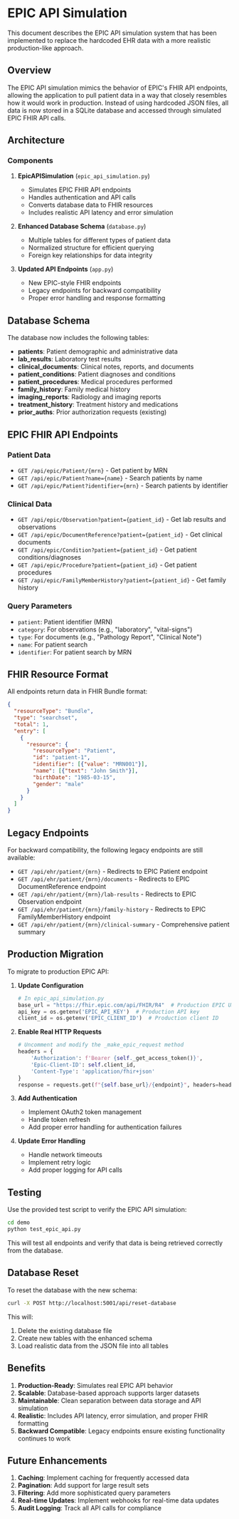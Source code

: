 # EPIC API Simulation

This document describes the EPIC API simulation system that has been implemented to replace the hardcoded EHR data with a more realistic production-like approach.

## Overview

The EPIC API simulation mimics the behavior of EPIC's FHIR API endpoints, allowing the application to pull patient data in a way that closely resembles how it would work in production. Instead of using hardcoded JSON files, all data is now stored in a SQLite database and accessed through simulated EPIC FHIR API calls.

## Architecture

### Components

1. **EpicAPISimulation** (`epic_api_simulation.py`)
   - Simulates EPIC FHIR API endpoints
   - Handles authentication and API calls
   - Converts database data to FHIR resources
   - Includes realistic API latency and error simulation

2. **Enhanced Database Schema** (`database.py`)
   - Multiple tables for different types of patient data
   - Normalized structure for efficient querying
   - Foreign key relationships for data integrity

3. **Updated API Endpoints** (`app.py`)
   - New EPIC-style FHIR endpoints
   - Legacy endpoints for backward compatibility
   - Proper error handling and response formatting

## Database Schema

The database now includes the following tables:

- **patients**: Patient demographic and administrative data
- **lab_results**: Laboratory test results
- **clinical_documents**: Clinical notes, reports, and documents
- **patient_conditions**: Patient diagnoses and conditions
- **patient_procedures**: Medical procedures performed
- **family_history**: Family medical history
- **imaging_reports**: Radiology and imaging reports
- **treatment_history**: Treatment history and medications
- **prior_auths**: Prior authorization requests (existing)

## EPIC FHIR API Endpoints

### Patient Data
- `GET /api/epic/Patient/{mrn}` - Get patient by MRN
- `GET /api/epic/Patient?name={name}` - Search patients by name
- `GET /api/epic/Patient?identifier={mrn}` - Search patients by identifier

### Clinical Data
- `GET /api/epic/Observation?patient={patient_id}` - Get lab results and observations
- `GET /api/epic/DocumentReference?patient={patient_id}` - Get clinical documents
- `GET /api/epic/Condition?patient={patient_id}` - Get patient conditions/diagnoses
- `GET /api/epic/Procedure?patient={patient_id}` - Get patient procedures
- `GET /api/epic/FamilyMemberHistory?patient={patient_id}` - Get family history

### Query Parameters
- `patient`: Patient identifier (MRN)
- `category`: For observations (e.g., "laboratory", "vital-signs")
- `type`: For documents (e.g., "Pathology Report", "Clinical Note")
- `name`: For patient search
- `identifier`: For patient search by MRN

## FHIR Resource Format

All endpoints return data in FHIR Bundle format:

```json
{
  "resourceType": "Bundle",
  "type": "searchset",
  "total": 1,
  "entry": [
    {
      "resource": {
        "resourceType": "Patient",
        "id": "patient-1",
        "identifier": [{"value": "MRN001"}],
        "name": [{"text": "John Smith"}],
        "birthDate": "1985-03-15",
        "gender": "male"
      }
    }
  ]
}
```

## Legacy Endpoints

For backward compatibility, the following legacy endpoints are still available:

- `GET /api/ehr/patient/{mrn}` - Redirects to EPIC Patient endpoint
- `GET /api/ehr/patient/{mrn}/documents` - Redirects to EPIC DocumentReference endpoint
- `GET /api/ehr/patient/{mrn}/lab-results` - Redirects to EPIC Observation endpoint
- `GET /api/ehr/patient/{mrn}/family-history` - Redirects to EPIC FamilyMemberHistory endpoint
- `GET /api/ehr/patient/{mrn}/clinical-summary` - Comprehensive patient summary

## Production Migration

To migrate to production EPIC API:

1. **Update Configuration**
   ```python
   # In epic_api_simulation.py
   base_url = "https://fhir.epic.com/api/FHIR/R4"  # Production EPIC URL
   api_key = os.getenv('EPIC_API_KEY')  # Production API key
   client_id = os.getenv('EPIC_CLIENT_ID')  # Production client ID
   ```

2. **Enable Real HTTP Requests**
   ```python
   # Uncomment and modify the _make_epic_request method
   headers = {
       'Authorization': f'Bearer {self._get_access_token()}',
       'Epic-Client-ID': self.client_id,
       'Content-Type': 'application/fhir+json'
   }
   response = requests.get(f"{self.base_url}/{endpoint}", headers=headers, params=params)
   ```

3. **Add Authentication**
   - Implement OAuth2 token management
   - Handle token refresh
   - Add proper error handling for authentication failures

4. **Update Error Handling**
   - Handle network timeouts
   - Implement retry logic
   - Add proper logging for API calls

## Testing

Use the provided test script to verify the EPIC API simulation:

```bash
cd demo
python test_epic_api.py
```

This will test all endpoints and verify that data is being retrieved correctly from the database.

## Database Reset

To reset the database with the new schema:

```bash
curl -X POST http://localhost:5001/api/reset-database
```

This will:
1. Delete the existing database file
2. Create new tables with the enhanced schema
3. Load realistic data from the JSON file into all tables

## Benefits

1. **Production-Ready**: Simulates real EPIC API behavior
2. **Scalable**: Database-based approach supports larger datasets
3. **Maintainable**: Clean separation between data storage and API simulation
4. **Realistic**: Includes API latency, error simulation, and proper FHIR formatting
5. **Backward Compatible**: Legacy endpoints ensure existing functionality continues to work

## Future Enhancements

1. **Caching**: Implement caching for frequently accessed data
2. **Pagination**: Add support for large result sets
3. **Filtering**: Add more sophisticated query parameters
4. **Real-time Updates**: Implement webhooks for real-time data updates
5. **Audit Logging**: Track all API calls for compliance
